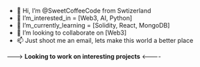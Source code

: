 - 👋  Hi, I’m @SweetCoffeeCode from Swtizerland 
- 👀 I’m_interested_in = [Web3, AI, Python]
- 🌱 I’m_currently_learning = [Solidity, React, MongoDB]
- 💞️ I’m looking to collaborate on [Web3]
- 📫 Just shoot me an email, lets make this world a better place

---> **Looking to work on interesting projects** <----

<!---
SweetCoffeeCode/SweetCoffeeCode is a ✨ special ✨ repository because its `README.md` (this file) appears on your GitHub profile.
You can click the Preview link to take a look at your changes.
--->
